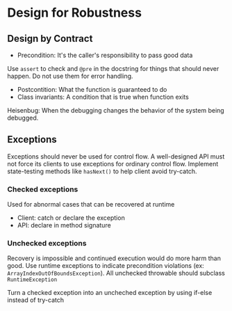 # Design for Robustness

## Design by Contract

- Precondition: It's the caller's responsibility to pass good data

Use `assert` to check and `@pre` in the docstring for things that should never happen. Do not use them for error handling.
- Postcontition: What the function is guaranteed to do
- Class invariants: A condition that is true when function exits

Heisenbug: When the debugging changes the behavior of the system being debugged.

## Exceptions

Exceptions should never be used for control flow. A well-designed API must not force its clients to use exceptions for ordinary control flow. Implement state-testing methods like `hasNext()` to help client avoid try-catch.

### Checked exceptions

Used for abnormal cases that can be recovered at runtime
- Client: catch or declare the exception
- API: declare in method signature


### Unchecked exceptions

Recovery is impossible and continued execution would do more harm than good. Use runtime exceptions to indicate precondition violations (ex: `ArrayIndexOutOfBoundsException`). All unchecked throwable should subclass `RuntimeException`

Turn a checked exception into an uncheched exception by using if-else instead of try-catch
